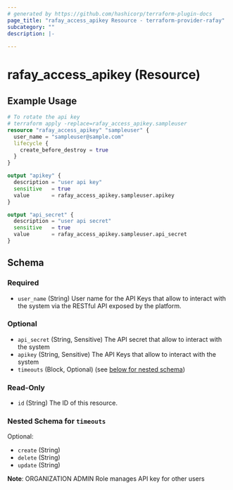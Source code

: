 ```yaml
---
# generated by https://github.com/hashicorp/terraform-plugin-docs
page_title: "rafay_access_apikey Resource - terraform-provider-rafay"
subcategory: ""
description: |-
  
---
```


# rafay_access_apikey (Resource)



## Example Usage

```terraform
# To rotate the api key
# terraform apply -replace=rafay_access_apikey.sampleuser
resource "rafay_access_apikey" "sampleuser" {
  user_name = "sampleuser@sample.com"
  lifecycle {
    create_before_destroy = true
  }
}

output "apikey" {
  description = "user api key"
  sensitive   = true
  value       = rafay_access_apikey.sampleuser.apikey
}

output "api_secret" {
  description = "user api secret"
  sensitive   = true
  value       = rafay_access_apikey.sampleuser.api_secret
}
```

<!-- schema generated by tfplugindocs -->
## Schema

### Required

- `user_name` (String) User name for the API Keys that allow to interact with the system via the RESTful API exposed by the platform.

### Optional

- `api_secret` (String, Sensitive) The API secret that allow to interact with the system
- `apikey` (String, Sensitive) The API Keys that allow to interact with the system
- `timeouts` (Block, Optional) (see [below for nested schema](#nestedblock--timeouts))

### Read-Only

- `id` (String) The ID of this resource.

<a id="nestedblock--timeouts"></a>
### Nested Schema for `timeouts`

Optional:

- `create` (String)
- `delete` (String)
- `update` (String)


**Note**: ORGANIZATION ADMIN Role manages API key for other users 